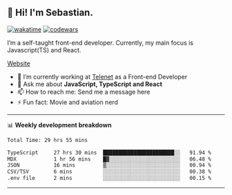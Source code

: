 ## 👋 Hi! I'm Sebastian.

[![wakatime](https://wakatime.com/badge/user/df0036c6-328a-4a39-be9b-e49417ed22a1.svg)](https://wakatime.com/@df0036c6-328a-4a39-be9b-e49417ed22a1)
[![codewars](https://www.codewars.com/users/sebavuye/badges/small)](https://www.codewars.com/users/sebavuye)

I’m a self-taught front-end developer. Currently, my main focus is Javascript(TS) and React.

[Website](https://sebastianvuye.be)

- 🔭 I’m currently working at [Telenet](https://telenet.be/) as a Front-end Developer
- 💬 Ask me about **JavaScript, TypeScript and React**
- 📫 How to reach me: Send me a message here
- ⚡ Fun fact: Movie and aviation nerd

-------

📊 **Weekly development breakdown**

<!--START_SECTION:waka-->

```txt
Total Time: 29 hrs 55 mins

TypeScript     27 hrs 30 mins  ███████████████████████░░   91.94 %
MDX            1 hr 56 mins    █▓░░░░░░░░░░░░░░░░░░░░░░░   06.48 %
JSON           16 mins         ▒░░░░░░░░░░░░░░░░░░░░░░░░   00.94 %
CSV/TSV        6 mins          ░░░░░░░░░░░░░░░░░░░░░░░░░   00.38 %
.env file      2 mins          ░░░░░░░░░░░░░░░░░░░░░░░░░   00.15 %
```

<!--END_SECTION:waka-->
-------

